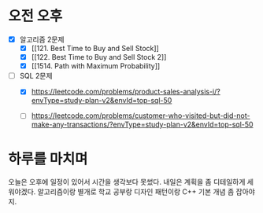 # 오전 오후
- [x] 알고리즘 2문제
	- [x] [[121. Best Time to Buy and Sell Stock]]
	- [x] [[122. Best Time to Buy and Sell Stock 2]]
	- [x] [[1514. Path with Maximum Probability]]
- [ ]  SQL 2문제
	- [x] https://leetcode.com/problems/product-sales-analysis-i/?envType=study-plan-v2&envId=top-sql-50
	- [ ] https://leetcode.com/problems/customer-who-visited-but-did-not-make-any-transactions/?envType=study-plan-v2&envId=top-sql-50


# 하루를 마치며
오늘은 오후에 일정이 있어서 시간을 생각보다 못썼다.
내일은 계획을 좀 디테일하게 세워야겠다.
알고리즘이랑 별개로 학교 공부랑 디자인 패턴이랑 C++ 기본 개념 좀 잡아야지.